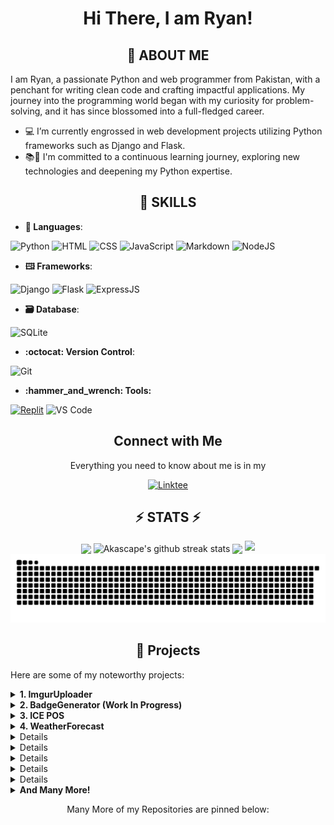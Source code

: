 
<h1 align="center">Hi There, I am Ryan!</h1>

<h2 align="center">👤 ABOUT ME</h2>
<p>I am Ryan, a passionate Python and web programmer from Pakistan, with a penchant for writing clean code and crafting impactful applications. My journey into the programming world began with my curiosity for problem-solving, and it has since blossomed into a full-fledged career.</p>
<ul>
<li>💻 I’m currently engrossed in web development projects utilizing Python frameworks such as Django and Flask.</li>
<li>📚🐍 I&#39;m committed to a continuous learning journey, exploring new technologies and deepening my Python expertise.</li>
</ul>
<h2 align="center">💼 SKILLS</h2>
<ul>
<li><strong>💬 Languages</strong>:</li>
</ul>
<p><img src="https://img.shields.io/badge/python-3670A0?style=for-the-badge&amp;logo=python&amp;logoColor=ffdd54" alt="Python"> <img src="https://img.shields.io/badge/html5-%23E34F26.svg?style=for-the-badge&amp;logo=html5&amp;logoColor=white" alt="HTML"> <img src="https://img.shields.io/badge/css3-%231572B6.svg?style=for-the-badge&amp;logo=css3&amp;logoColor=white" alt="CSS"> <img src="https://img.shields.io/badge/javascript-%23323330.svg?style=for-the-badge&amp;logo=javascript&amp;logoColor=%23F7DF1E" alt="JavaScript"> <img src="https://img.shields.io/badge/markdown-%23000000.svg?style=for-the-badge&amp;logo=markdown&amp;logoColor=white" alt="Markdown"> <img src="https://img.shields.io/badge/node.js-6DA55F?style=for-the-badge&amp;logo=node.js&amp;logoColor=white" alt="NodeJS"></p>
<ul>
<li><strong>🖽 Frameworks</strong>:</li>
</ul>
<p><img src="https://img.shields.io/badge/django-%23092E20.svg?style=for-the-badge&amp;logo=django&amp;logoColor=white" alt="Django"> <img src="https://img.shields.io/badge/flask-%23000.svg?style=for-the-badge&amp;logo=flask&amp;logoColor=white" alt="Flask"> <img src="https://img.shields.io/badge/express.js-%23404d59.svg?style=for-the-badge&amp;logo=express&amp;logoColor=%2361DAFB" alt="ExpressJS"></p>
<ul>
<li><strong>🗃️ Database</strong>:</li>
</ul>
<p><img src="https://img.shields.io/badge/sqlite-%2307405e.svg?style=for-the-badge&amp;logo=sqlite&amp;logoColor=white" alt="SQLite"></p>
<ul>
<li><strong>:octocat: Version Control</strong>:</li>
</ul>
<p><img src="https://img.shields.io/badge/git-%23F05033.svg?style=for-the-badge&amp;logo=git&amp;logoColor=white" alt="Git"></p>
<ul>
<li><strong>:hammer_and_wrench: Tools:</strong></li>
</ul>
<p><a href="https://replit.com/@RyanBaig"><img src="https://img.shields.io/badge/Replit-DD1200?style=for-the-badge&amp;logo=Replit&amp;logoColor=white" alt="Replit"></a> <img src="https://img.shields.io/badge/Visual%20Studio%20Code-0078d7.svg?style=for-the-badge&amp;logo=visual-studio-code&amp;logoColor=white&quote;" alt="VS Code"></p>

<h2 align="center"> Connect with Me</h2>
<p align="center">Everything you need to know about me is in my 


<p align="center"><a href="https://ryanthedev.vercel.app/links"><img src="https://img.shields.io/badge/linktree-1de9b6?style=for-the-badge&amp;logo=linktree&amp;logoColor=white" alt="Linktee"></a></p>
</p>


<h2 align="center">⚡ STATS ⚡</h2>
<p align="center">
<img align="center" width="400" src="https://github-readme-stats.vercel.app/api?username=RyanBaig&show_icons=true&theme=github_dark&&hide_border=true"> 
<img align="center" width="400" src="https://github-readme-streak-stats.herokuapp.com/?user=Akascape&theme=github-dark&hide_border=true&date_format=M%20j%5B%2C%20Y%5D" alt="Akascape's github streak stats"> 
<img align="center" width="800" src="https://github-profile-summary-cards.vercel.app/api/cards/profile-details?username=RyanBaig&theme=github_dark&show_icons=true&bg_color=0111111"> 
<img src="https://raw.githubusercontent.com/RyanBaig/RyanBaig/snek.svg">
<img src="https://github.com/RyanBaig/RyanBaig/raw/main/snek.svg">
</p>


<h2 align="center">📂 Projects</h2>

Here are some of my noteworthy projects:

<details>
<summary align="left"><strong>1. ImgurUploader</strong></summary>
   <ul>
      <li>Description: A Flask-based web application for uploading files to Imgur using its API and fetching the corresponding URL.</li>
      <li>Replit Project: <a href="https://replit.com/@RyanBaig/ImgurUploader">ImgurUploader</a></li>
      <li>Live Demo: <a href="https://imguruploader.ryanbaig.repl.co">Click Here</a></li>
   </ul>
</details>


<details>
<summary align="left"><strong>2. BadgeGenerator (Work In Progress)</strong></summary>
    <ul>
         <li>Description: An Easy-to-use generator/customizer for information/custon badges for your <a href="badgegenerator.ryanbaig.repl.co/profile-badges">Profile</a>, <a href="https://badgegenerator.ryanbaig.repl.co/generate/custom">Custom</a>, or GitHub/any platform including <a href="https://crates.io">crates.io</a>, <a href="https://npmjs.com">NPM</a> and <a href="https://pypi.org">PyPi</a> and many more coming soon! Badges are generated from <a href="https://badgers.space">badgers.space</a> & <a href="https://shields.io">shields.io</a>. Fun Fact: My <strong>BIGGEST</strong> web project YET!</li>
         <li>Replit Project Link: <a href=https://replit.com/@RyanBaig/BadgeGenerator>Link</a></li>
         <li>Live Demo: <a href=https://badgegenerator.ryanbaig.repl.co>Link</a></li>
     </ul>
</details>

<details>
<summary align="left"><strong>3. ICE POS</strong></summary>
    <ul>
         <li>Description: A Point of Sale (POS) software tailored for my father's courier business. Fun Fact: My <strong>BIGGEST</strong> Python project YET!</li>
         <li>Repository Link: <a href=https://github.com/RyanGamingYT/ICEPOS>Github Repository</a></li>
         <li>Screenshots: <a href=https://github.com/RyanGamingYT/ICEPOS/blob/master/README.md#screenshots>Link</a></li>
     </ul>
</details>
<details>
<summary align="left"><strong>4. WeatherForecast</strong></summary>
   <ul>
   <li>Description: A weather forecast application utilizing the <a href=https://weatherapi.com>WeatherAPI.com's</a> API. Provides weather forecasts for capital cities by inputting either a <strong>City</strong> or <strong>Country</strong> name.</li>
   <li>Repository Link: <a href=https://github.com/RyanGamingYT/WeatherForecast>Github Repository</a></li>
   <li>Screenshots: <a href=https://github.com/RyanGamingYT/WeatherForecast/blob/master/screenshots.JPG>Link</a</li>
   </ul>
   
</details>
<details>
<summary align="left"><strong>5. Auto-Organizer</strong></summary>
   <ul>
   <li>Description: Swiftly organizes any directory in mere seconds!</li>
   <li>Repository Link: <a href=https://github.com/RyanGamingYT/Auto-Organizer>Github Repository</a></li>
   <li>Executable: <a href=https://github.com/RyanGamingYT/Auto-Organizer/blob/main/dist/EXE/EXE/main.exe>Link</a</li>
   </ul>
   
</details>

<details>
<summary align="left"><strong>6. Password Manager</strong></summary>
   <ul>
   <li>Description: A secure Password Manager.</li>
   <li>Repository Link: <a href=https://github.com/RyanGamingYT/Password-Manager>Github Repository</a></li>
   <li>Executable: <a href=https://github.com/RyanGamingYT/Password-Manager/blob/main/dist/main.exe>Link</a</li>
   </ul>
   
</details>

<details>
<summary align="left"><strong>7. Clock</strong></summary>
   <ul>
   <li>Description: A comprehensive Clock Application featuring functionalities like alarms, stopwatche, and timer.</li>
   <li>Repository Link: <a href=https://github.com/RyanGamingYT/Clock>Github Repository</a></li>
   <li>Screenshots: <a href=https://github.com/RyanGamingYT/Clock#screenshots>Link</a></li>
   <li>Executable: <a href=https://github.com/RyanGamingYT/Clock/blob/main/dist/clock.exe>Link</a</li>
   </ul>
   
</details>

<details>
<summary align="left"><strong>8. Rock Paper Scissors</strong></summary>
   <ul>
   <li>Description:A simple yet engaging Rock-Paper-Scissors game with an AI opponent.</li>
   <li>Repository Link: <a href=https://github.com/RyanGamingYT/Rock-Paper-Scissors>Github Repository</a></li>
   <li>Screenshots: <a href=https://github.com/RyanGamingYT/Rock-Paper-Scissors#screenshots></a></li>
   <li>Executable: <a href=https://github.com/RyanGamingYT/Rock-Paper-Scissors/blob/main/dist/Rock%20Paper%20Scissors.exe>Link</a</li>
   </ul>
   
</details>

<details>
<summary align="left"><strong>9. Discordia Discord Bot</strong></summary>
   <ul>
   <li>Description: A simple Discord bot I made for a Discord server named <a href=https://rg5373429.wixsite.com/discordia>Discordia.</a></li>
   <li>Replit Link: <a href=https://replit.com/@RyanBaig/Discordia-Bot#index.js>Replit Project</a></li>
   <li>Technologies Used: <a href=https://discord.js.org/>Discord.js v12, </a><a href=https://discord.js.org/>Express.js, </a>and <a href=https://github.com/xixi52/discord-canvas#readme> Discord-canvas.</a></li>
   </ul>
</details>

<details>
<summary align="left"><strong>And Many More!</strong></summary>
   <ul>
   <li>Visit My <a href=codepen.io/Ryan-Baig>CodePen, </a><a href=replit.com/@RyanBaig>Replit </a>or <a href=https://github.com/RyanGamingYT?tab=repositories>My Repositories. </a></li>
   </ul>
</details>

<p align="center">Many More of my Repositories are pinned below:</p>

